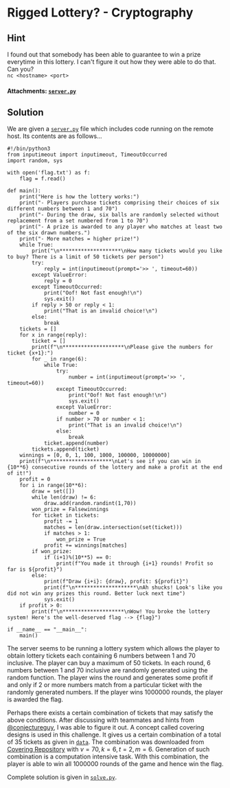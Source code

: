# Rigged Lottery? - Cryptography

## Hint
I found out that somebody has been able to guarantee to win a prize everytime in this lottery. I can't figure it out how they were able to do that. Can you?<br>`nc <hostname> <port>`
#### Attachments: [`server.py`](./server.py)

## Solution
We are given a [`server.py`](./server.py) file which includes code running on the remote host. Its contents are as follows... <br>
```python3
#!/bin/python3
from inputimeout import inputimeout, TimeoutOccurred
import random, sys

with open('flag.txt') as f:
	flag = f.read()

def main():
	print("Here is how the lottery works:")
	print("- Players purchase tickets comprising their choices of six different numbers between 1 and 70")
	print("- During the draw, six balls are randomly selected without replacement from a set numbered from 1 to 70")
	print("- A prize is awarded to any player who matches at least two of the six drawn numbers.")
	print("- More matches = higher prize!")
	while True:
		print("\n********************\nHow many tickets would you like to buy? There is a limit of 50 tickets per person")
		try:
			reply = int(inputimeout(prompt='>> ', timeout=60))
		except ValueError:
			reply = 0
		except TimeoutOccurred:
			print("Oof! Not fast enough!\n")
			sys.exit()
		if reply > 50 or reply < 1:
			print("That is an invalid choice!\n")
		else:
			break
	tickets = []
	for x in range(reply):
		ticket = []
		print(f"\n********************\nPlease give the numbers for ticket {x+1}:")
		for _ in range(6):
			while True:
				try:
					number = int(inputimeout(prompt='>> ', timeout=60))
				except TimeoutOccurred:
					print("Oof! Not fast enough!\n")
					sys.exit()
				except ValueError:
					number = 0
				if number > 70 or number < 1:
					print("That is an invalid choice!\n")
				else:
					break
			ticket.append(number)
		tickets.append(ticket)
	winnings = [0, 0, 1, 100, 1000, 100000, 10000000]
	print(f"\n********************\nLet's see if you can win in {10**6} consecutive rounds of the lottery and make a profit at the end of it!")
	profit = 0
	for i in range(10**6):
		draw = set([])
		while len(draw) != 6:
			draw.add(random.randint(1,70))
		won_prize = Falsewinnings
		for ticket in tickets:
			profit -= 1
			matches = len(draw.intersection(set(ticket)))
			if matches > 1:
				won_prize = True
			profit += winnings[matches]
		if won_prize:
			if (i+1)%(10**5) == 0:
				print(f"You made it through {i+1} rounds! Profit so far is ${profit}")
		else:
			print(f"Draw {i+i}: {draw}, profit: ${profit}")
			print(f"\n********************\nAh shucks! Look's like you did not win any prizes this round. Better luck next time")
			sys.exit()
	if profit > 0:
		print(f"\n********************\nWow! You broke the lottery system! Here's the well-deserved flag --> {flag}")

if __name__ == "__main__":
	main()
```
The server seems to be running a lottery system which allows the player to obtain lottery tickets each containing 6 numbers between 1 and 70 inclusive. The player can buy a maximum of 50 tickets. In each round, 6 numbers between 1 and 70 inclusive are randomly generated using the random function. The player wins the round and generates some profit if and only if 2 or more numbers match from a particular ticket with the randomly generated numbers. If the player wins 1000000 rounds, the player is awarded the flag.

Perhaps there exists a certain combination of tickets that may satisfy the above conditions. After discussing with teammates and hints from [@conjectureguy](https://ctftime.org/user/174213), I was able to figure it out. A concept called covering designs is used in this challenge. It gives us a certain combination of a total of 35 tickets as given in [`data`](./data). The combination was downloaded from [Covering Repository](http://www.coveringrepository.com/systems.aspx) with $v=70, k=6, t=2, m=6$. Generation of such combination is a computation intensive task. With this combination, the player is able to win all 1000000 rounds of the game and hence win the flag.

Complete solution is given in [`solve.py`](./solve.py).